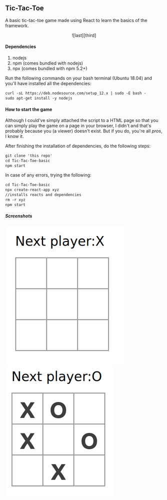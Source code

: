 ## Tic-Tac-Toe
A basic tic-tac-toe game made using React to learn the basics of the framework.  
<center>![last][third]</center>

#### Dependencies  
1. nodejs 
2. npm (comes bundled with nodejs)
3. npx (comes bundled with npm 5.2+)  

Run the following commands on your bash terminal (Ubuntu 18.04) and you'll have installed all the dependencies:  

``` shell
curl -sL https://deb.nodesource.com/setup_12.x | sudo -E bash -
sudo apt-get install -y nodejs
```

#### How to start the game
Although I could've simply attached the script to a HTML page so that you can simply play the game on a page in your browser, I didn't and that's probably because you (a viewer) doesn't exist. But if you do, you're all *pros*, I know it.

After finishing the installation of dependencies, do the following steps:

``` shell
git clone 'this repo'
cd Tic-Tac-Toe-basic
npm start
```

In case of any errors, trying the following:
``` shell
cd Tic-Tac-Toe-basic
npx create-react-app xyz
//installs reacts and dependencies
rm -r xyz
npm start
```
##### Screenshots
![initial][first]
![next][second]

[first]: https://github.com/Damercy/Tic-Tac-Toe-basic/blob/master/screenshots/initial.png 'Initial Screen'
[second]: https://github.com/Damercy/Tic-Tac-Toe-basic/blob/master/screenshots/intermediate.png 'In-between Screen'
[third]: https://github.com/Damercy/Tic-Tac-Toe-basic/blob/master/screenshots/final.png 'Final Screen'
